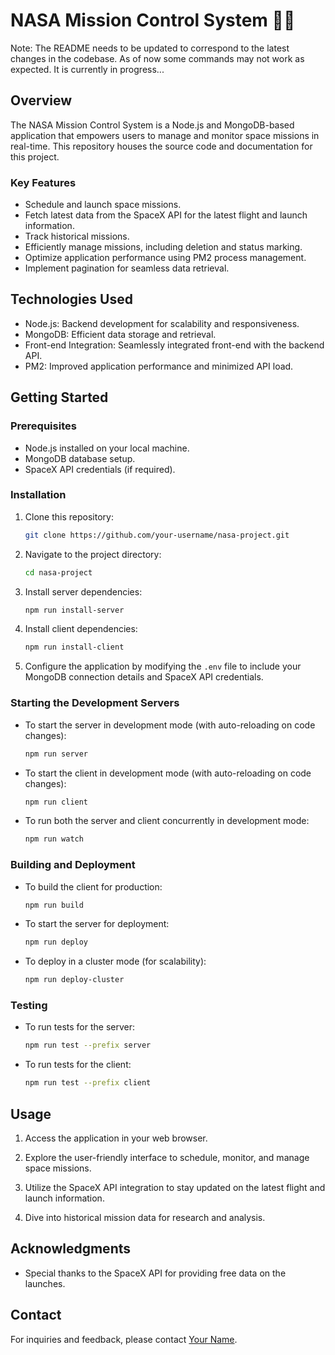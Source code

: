 
# NASA Mission Control System 🚀🌌

Note: The README needs to be updated to correspond to the latest  changes in the codebase. As of now some commands may not work as expected. It is currently in progress...

## Overview

The NASA Mission Control System is a Node.js and MongoDB-based application that empowers users to manage and monitor space missions in real-time. This repository houses the source code and documentation for this project.

### Key Features

- Schedule and launch space missions.
- Fetch latest data from the SpaceX API for the latest flight and launch information.
- Track historical missions.
- Efficiently manage missions, including deletion and status marking.
- Optimize application performance using PM2 process management.
- Implement pagination for seamless data retrieval.

## Technologies Used

- Node.js: Backend development for scalability and responsiveness.
- MongoDB: Efficient data storage and retrieval.
- Front-end Integration: Seamlessly integrated front-end with the backend API.
- PM2: Improved application performance and minimized API load.

## Getting Started

### Prerequisites

- Node.js installed on your local machine.
- MongoDB database setup.
- SpaceX API credentials (if required).

### Installation

1. Clone this repository:

   ```bash
   git clone https://github.com/your-username/nasa-project.git
   ```

2. Navigate to the project directory:

   ```bash
   cd nasa-project
   ```

3. Install server dependencies:

   ```bash
   npm run install-server
   ```

4. Install client dependencies:

   ```bash
   npm run install-client
   ```

5. Configure the application by modifying the `.env` file to include your MongoDB connection details and SpaceX API credentials.

### Starting the Development Servers

- To start the server in development mode (with auto-reloading on code changes):

   ```bash
   npm run server
   ```

- To start the client in development mode (with auto-reloading on code changes):

   ```bash
   npm run client
   ```

- To run both the server and client concurrently in development mode:

   ```bash
   npm run watch
   ```

### Building and Deployment

- To build the client for production:

   ```bash
   npm run build
   ```

- To start the server for deployment:

   ```bash
   npm run deploy
   ```

- To deploy in a cluster mode (for scalability):

   ```bash
   npm run deploy-cluster
   ```

### Testing

- To run tests for the server:

   ```bash
   npm run test --prefix server
   ```

- To run tests for the client:

   ```bash
   npm run test --prefix client
   ```

## Usage

1. Access the application in your web browser.

2. Explore the user-friendly interface to schedule, monitor, and manage space missions.

3. Utilize the SpaceX API integration to stay updated on the latest flight and launch information.

4. Dive into historical mission data for research and analysis.

## Acknowledgments

- Special thanks to the SpaceX API for providing free data on the launches.

## Contact

For inquiries and feedback, please contact [Your Name](mailto:nikosmermigas01@gmail.com).
```

